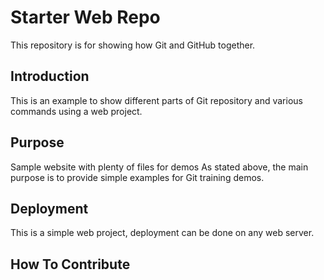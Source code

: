 # Starter Web Repo
This repository is for showing how Git and GitHub together.

## Introduction
This is an example to show different parts of Git repository and various commands
using a web project.

## Purpose
Sample website with plenty of files for demos
As stated above, the main purpose is to provide simple examples for Git
training demos.

## Deployment
This is a simple web project, deployment can be done on any web server.

## How To Contribute

